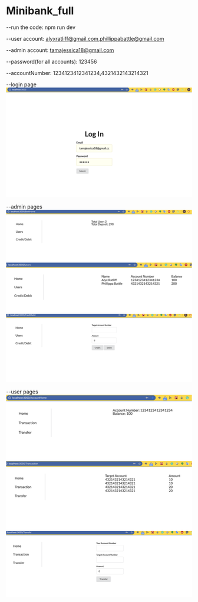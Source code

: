 # Minibank_full

--run the code: npm run dev

--user account: alyxratliff@gmail.com,phillippabattle@gmail.com

--admin account: tamajessica18@gmail.com

--password(for all accounts): 123456

--accountNumber: 1234123412341234,4321432143214321

--login page
![login page](https://github.com/TAMAJJJ/Minibank_full/blob/master/screenshots/Screen%20Shot%202020-06-09%20at%203.29.42%20PM.png)

--admin pages
![login page](https://github.com/TAMAJJJ/Minibank_full/blob/master/screenshots/Screen%20Shot%202020-06-09%20at%203.28.55%20PM.png)
![login page](https://github.com/TAMAJJJ/Minibank_full/blob/master/screenshots/Screen%20Shot%202020-06-09%20at%203.29.05%20PM.png)
![login page](https://github.com/TAMAJJJ/Minibank_full/blob/master/screenshots/Screen%20Shot%202020-06-09%20at%203.29.11%20PM.png)

--user pages
![login page](https://github.com/TAMAJJJ/Minibank_full/blob/master/screenshots/Screen%20Shot%202020-06-09%20at%203.29.49%20PM.png)
![login page](https://github.com/TAMAJJJ/Minibank_full/blob/master/screenshots/Screen%20Shot%202020-06-09%20at%203.29.56%20PM.png)
![login page](https://github.com/TAMAJJJ/Minibank_full/blob/master/screenshots/Screen%20Shot%202020-06-09%20at%203.30.02%20PM.png)